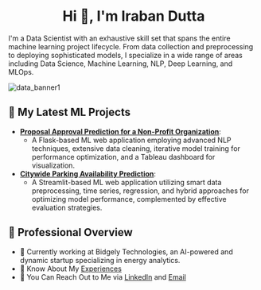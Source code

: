 <h1 align="center">Hi 👋, I'm Iraban Dutta</h1>

I'm a Data Scientist with an exhaustive skill set that spans the entire machine learning project lifecycle. From data collection and preprocessing to deploying sophisticated models, I specialize in a wide range of areas including Data Science, Machine Learning, NLP, Deep Learning, and MLOps.

![data_banner1](https://github.com/user-attachments/assets/d13a0a6c-f765-4ed2-a166-a2265ebf324a)

## 🚀 My Latest ML Projects

- **[Proposal Approval Prediction for a Non-Profit Organization](https://github.com/iraban-dutta/donor-choose-application-screening)**:
  - A Flask-based ML web application employing advanced NLP techniques, extensive data cleaning, iterative model training for performance optimization, and a Tableau dashboard for visualization.
- **[Citywide Parking Availability Prediction](https://github.com/iraban-dutta/parking-availability-prediction)**:
  - A Streamlit-based ML web application utilizing smart data preprocessing, time series, regression, and hybrid approaches for optimizing model performance, complemented by effective evaluation strategies.


## 📌 Professional Overview
- 💼 Currently working at Bidgely Technologies, an AI-powered and dynamic startup specializing in energy analytics.
- 📄 Know About My [Experiences](https://drive.google.com/file/d/19LpUZcZryj9fcp52F6JAp_xWHdSc2RBr/view?usp=sharing)
- 🤝 You Can Reach Out to Me via [LinkedIn](https://www.linkedin.com/in/iraban-dutta/) and [Email](mailto:irabandutta.2020@gmail.com)



<!--
## Socials:

<p align="left">
<a href="https://linkedin.com/in/iraban-dutta" target="blank"><img align="center" src="https://raw.githubusercontent.com/rahuldkjain/github-profile-readme-generator/master/src/images/icons/Social/linked-in-alt.svg" alt="iraban-dutta" height="30" width="40" /></a>
</p>
-->


<!--
<h3 align="left">Connect with me:</h3>
<a href="https://kaggle.com/irabandutta" target="blank"><img align="center" src="https://raw.githubusercontent.com/rahuldkjain/github-profile-readme-generator/master/src/images/icons/Social/kaggle.svg" alt="irabandutta" height="30" width="40" /></a>
<a href="https://www.leetcode.com/iraban2022" target="blank"><img align="center" src="https://raw.githubusercontent.com/rahuldkjain/github-profile-readme-generator/master/src/images/icons/Social/leet-code.svg" alt="iraban2022" height="30" width="40" /></a>
<a href="https://auth.geeksforgeeks.org/user/iraban/profile" target="blank"><img align="center" src="https://raw.githubusercontent.com/rahuldkjain/github-profile-readme-generator/master/src/images/icons/Social/geeks-for-geeks.svg" alt="iraban/profile" height="30" width="40" /></a>
-->


<!--
**iraban-dutta/iraban-dutta** is a ✨ _special_ ✨ repository because its `README.md` (this file) appears on your GitHub profile.
Here are some ideas to get you started:
- 🔭 I’m currently working on ...
- 🌱 I’m currently learning ...
- 👯 I’m looking to collaborate on ...
- 🤔 I’m looking for help with ...
- 💬 Ask me about ...
- 📫 How to reach me: ...
- 😄 Pronouns: ...
- ⚡ Fun fact: ...
-->
